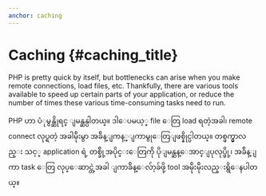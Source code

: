 ```yaml
---
anchor: caching
---
```


# Caching {#caching_title}

PHP is pretty quick by itself, but bottlenecks can arise when you make remote connections, load files, etc. 
Thankfully, there are various tools available to speed up certain parts of your application, or reduce the number of times these various time-consuming tasks need to run.

PHP ဟာ ပံုမွန္ဆိုရင္ ျမန္ဆန္ပါတယ္။ ဒါေပမယ့္ file ေတြ load ရတဲ့အခါ၊ remote connect လုပ္ရတဲ့ အခါမ်ိုးမွာ အခ်ိန္ျကန့္ျကာမွုေတြျဖစ္နိုင္ပါတယ္။ တစ္ဖက္မွာလည္း သင့္ application ရဲ့ တစ္ခ်ို့အပိုင္းေတြကို ပိုျမန္ဆန္ေအာင္ျပုလုပ္ဖို့၊ အခ်ိန္ျကာ task ေတြ  လုပ္ေဆာင္တဲ့အခါ ျကာခ်ိန္ေလ်ာ့ခ်ဖို့ tool အမ်ိုးမ်ိုးလည္းရွိေနပါတယ္။
